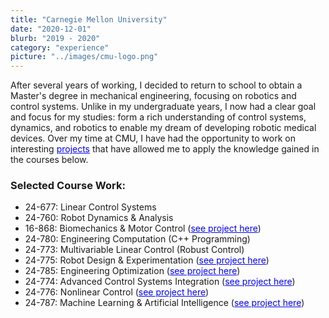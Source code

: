 ```yaml
---
title: "Carnegie Mellon University"
date: "2020-12-01"
blurb: "2019 - 2020"
category: "experience"
picture: "../images/cmu-logo.png"
---
```


After several years of working, I decided to return to school to obtain a Master's degree in mechanical engineering, focusing on robotics and control systems. Unlike in my undergraduate years, I now had a clear goal and focus for my studies: form a rich understanding of control systems, dynamics, and robotics to enable my dream of developing robotic medical devices. Over my time at CMU, I have had the opportunity to work on interesting <a href="/projects" style="color:blue;">projects</a> that have allowed me to apply the knowledge gained in the courses below.


### Selected Course Work:
- 24-677: Linear Control Systems
- 24-760: Robot Dynamics & Analysis
- 16-868: Biomechanics & Motor Control (<a href="/biomechanics-walker" style="color:blue;">see project here</a>)
- 24-780: Engineering Computation (C++ Programming)
- 24-773: Multivariable Linear Control (Robust Control)
- 24-775: Robot Design & Experimentation (<a href="/monkey" style="color:blue;">see project here</a>)
- 24-785: Engineering Optimization (<a href="/trajectory-opt" style="color:blue;">see project here</a>)
- 24-774: Advanced Control Systems Integration (<a href="/adaptive-balancing" style="color:blue;">see project here</a>)
- 24-776: Nonlinear Control (<a href="/nonlinear-quadcopter" style="color:blue;">see project here</a>)
- 24-787: Machine Learning & Artificial Intelligence (<a href="/dr-detection" style="color:blue;">see project here</a>)